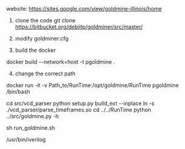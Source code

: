website:
https://sites.google.com/view/goldmine-illinois/home

1. clone the code
git clone https://bitbucket.org/debjitp/goldminer/src/master/

2. modify goldminer.cfg

3. build the docker

docker build --network=host -t pgoldmine .

4. change the correct path

docker run -it -v Path_to/RunTime:/opt/goldmine/RunTime  pgoldmine /bin/bash



cd src/vcd_parser
python setup.py build_ext --inplace
ln -s ./vcd_parser/parse_timeframes.so 
cd ../../RunTime
python ../src/goldmine.py -h

sh run_goldmine.sh

/usr/bin/iverilog